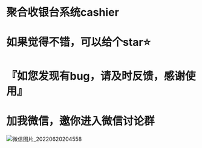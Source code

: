 # 聚合收银台系统cashier
# 如果觉得不错，可以给个star⭐
# 『如您发现有bug，请及时反馈，感谢使用』
# 加我微信，邀你进入微信讨论群
![微信图片_20220620204558](https://user-images.githubusercontent.com/104113309/174604634-af485d8f-40b4-4bf4-992f-309d6e907c4f.jpg)
